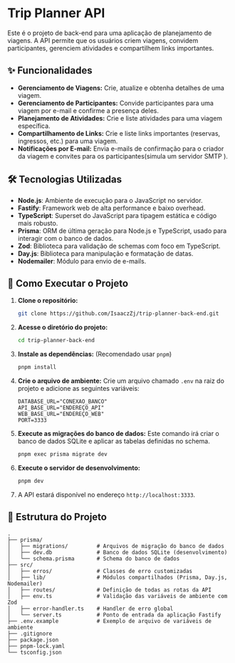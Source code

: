 # Trip Planner API

Este é o projeto de back-end para uma aplicação de planejamento de viagens. A API permite que os usuários criem viagens, convidem participantes, gerenciem atividades e compartilhem links importantes.

## ✨ Funcionalidades

- **Gerenciamento de Viagens:** Crie, atualize e obtenha detalhes de uma viagem.
- **Gerenciamento de Participantes:** Convide participantes para uma viagem por e-mail e confirme a presença deles.
- **Planejamento de Atividades:** Crie e liste atividades para uma viagem específica.
- **Compartilhamento de Links:** Crie e liste links importantes (reservas, ingressos, etc.) para uma viagem.
- **Notificações por E-mail:** Envia e-mails de confirmação para o criador da viagem e convites para os participantes(simula um servidor SMTP ).

## 🛠️ Tecnologias Utilizadas

- **Node.js**: Ambiente de execução para o JavaScript no servidor.
- **Fastify**: Framework web de alta performance e baixo overhead.
- **TypeScript**: Superset do JavaScript para tipagem estática e código mais robusto.
- **Prisma**: ORM de última geração para Node.js e TypeScript, usado para interagir com o banco de dados.
- **Zod**: Biblioteca para validação de schemas com foco em TypeScript.
- **Day.js**: Biblioteca para manipulação e formatação de datas.
- **Nodemailer**: Módulo para envio de e-mails.

## 🚀 Como Executar o Projeto

1.  **Clone o repositório:**

    ```bash
    git clone https://github.com/IsaaczZj/trip-planner-back-end.git
    ```

2.  **Acesse o diretório do projeto:**

    ```bash
    cd trip-planner-back-end
    ```

3.  **Instale as dependências:** (Recomendado usar `pnpm`)

    ```bash
    pnpm install
    ```

4.  **Crie o arquivo de ambiente:**
    Crie um arquivo chamado `.env` na raiz do projeto e adicione as seguintes variáveis:

    ```env
    DATABASE_URL="CONEXAO_BANCO"
    API_BASE_URL="ENDEREÇO_API"
    WEB_BASE_URL="ENDEREÇO_WEB"
    PORT=3333
    ```

5.  **Execute as migrações do banco de dados:**
    Este comando irá criar o banco de dados SQLite e aplicar as tabelas definidas no schema.

    ```bash
    pnpm exec prisma migrate dev
    ```

6.  **Execute o servidor de desenvolvimento:**

    ```bash
    pnpm dev
    ```

7.  A API estará disponível no endereço `http://localhost:3333`.

## 📂 Estrutura do Projeto

```
.
├── prisma/
│   ├── migrations/         # Arquivos de migração do banco de dados
│   ├── dev.db              # Banco de dados SQLite (desenvolvimento)
│   └── schema.prisma       # Schema do banco de dados
├── src/
│   ├── erros/              # Classes de erro customizadas
│   ├── lib/                # Módulos compartilhados (Prisma, Day.js, Nodemailer)
│   ├── routes/             # Definição de todas as rotas da API
│   ├── env.ts              # Validação das variáveis de ambiente com Zod
│   ├── error-handler.ts    # Handler de erro global
│   └── server.ts           # Ponto de entrada da aplicação Fastify
├── .env.example            # Exemplo de arquivo de variáveis de ambiente
├── .gitignore
├── package.json
├── pnpm-lock.yaml
└── tsconfig.json
```

